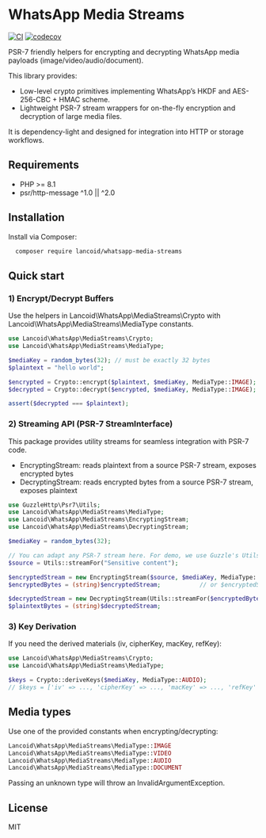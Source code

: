 # WhatsApp Media Streams

[![CI](https://github.com/Lancoid/whatsapp-media-streams/workflows/CI/badge.svg)](https://github.com/Lancoid/whatsapp-media-streams/actions/workflows/ci.yml)
[![codecov](https://codecov.io/gh/Lancoid/whatsapp-media-streams/branch/main/graph/badge.svg)](https://codecov.io/gh/Lancoid/whatsapp-media-streams)

PSR-7 friendly helpers for encrypting and decrypting WhatsApp media payloads (image/video/audio/document).

This library provides:
- Low-level crypto primitives implementing WhatsApp’s HKDF and AES-256-CBC + HMAC scheme.
- Lightweight PSR-7 stream wrappers for on-the-fly encryption and decryption of large media files.

It is dependency-light and designed for integration into HTTP or storage workflows.

## Requirements
- PHP >= 8.1
- psr/http-message ^1.0 || ^2.0

## Installation
Install via Composer:

```bash
  composer require lancoid/whatsapp-media-streams
```

## Quick start

### 1) Encrypt/Decrypt Buffers
Use the helpers in Lancoid\WhatsApp\MediaStreams\Crypto with Lancoid\WhatsApp\MediaStreams\MediaType constants.

```php
use Lancoid\WhatsApp\MediaStreams\Crypto;
use Lancoid\WhatsApp\MediaStreams\MediaType;

$mediaKey = random_bytes(32); // must be exactly 32 bytes
$plaintext = "hello world";

$encrypted = Crypto::encrypt($plaintext, $mediaKey, MediaType::IMAGE);
$decrypted = Crypto::decrypt($encrypted, $mediaKey, MediaType::IMAGE);

assert($decrypted === $plaintext);
```

### 2) Streaming API (PSR-7 StreamInterface)
This package provides utility streams for seamless integration with PSR-7 code.

- EncryptingStream: reads plaintext from a source PSR-7 stream, exposes encrypted bytes
- DecryptingStream: reads encrypted bytes from a source PSR-7 stream, exposes plaintext

```php
use GuzzleHttp\Psr7\Utils;
use Lancoid\WhatsApp\MediaStreams\MediaType;
use Lancoid\WhatsApp\MediaStreams\EncryptingStream;
use Lancoid\WhatsApp\MediaStreams\DecryptingStream;

$mediaKey = random_bytes(32);

// You can adapt any PSR-7 stream here. For demo, we use Guzzle's Utils::streamFor()
$source = Utils::streamFor("Sensitive content");

$encryptedStream = new EncryptingStream($source, $mediaKey, MediaType::VIDEO);
$encryptedBytes = (string)$encryptedStream;           // or $encryptedStream->getContents();

$decryptedStream = new DecryptingStream(Utils::streamFor($encryptedBytes), $mediaKey, MediaType::VIDEO);
$plaintextBytes = (string)$decryptedStream;
```

### 3) Key Derivation
If you need the derived materials (iv, cipherKey, macKey, refKey):

```php
use Lancoid\WhatsApp\MediaStreams\Crypto;
use Lancoid\WhatsApp\MediaStreams\MediaType;

$keys = Crypto::deriveKeys($mediaKey, MediaType::AUDIO);
// $keys = ['iv' => ..., 'cipherKey' => ..., 'macKey' => ..., 'refKey' => ...]
```

## Media types
Use one of the provided constants when encrypting/decrypting:
```php
Lancoid\WhatsApp\MediaStreams\MediaType::IMAGE
Lancoid\WhatsApp\MediaStreams\MediaType::VIDEO
Lancoid\WhatsApp\MediaStreams\MediaType::AUDIO
Lancoid\WhatsApp\MediaStreams\MediaType::DOCUMENT
```

Passing an unknown type will throw an InvalidArgumentException.

## License
MIT
